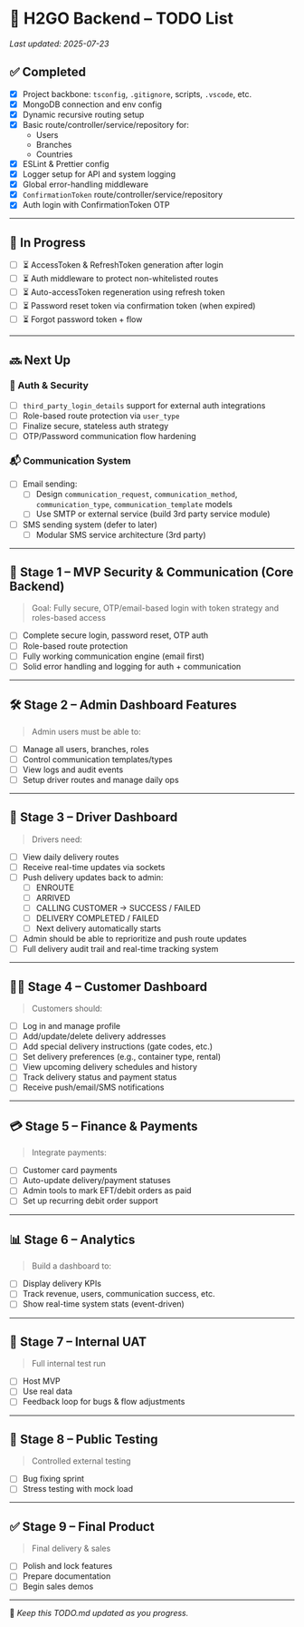 # 🚧 H2GO Backend – TODO List

_Last updated: 2025-07-23_

## ✅ Completed

- [x] Project backbone: `tsconfig`, `.gitignore`, scripts, `.vscode`, etc.
- [x] MongoDB connection and env config
- [x] Dynamic recursive routing setup
- [x] Basic route/controller/service/repository for:
  - Users
  - Branches
  - Countries
- [x] ESLint & Prettier config
- [x] Logger setup for API and system logging
- [x] Global error-handling middleware
- [x] `ConfirmationToken` route/controller/service/repository
- [x] Auth login with ConfirmationToken OTP

---

## 🔄 In Progress

- [ ] ⏳ AccessToken & RefreshToken generation after login
- [ ] ⏳ Auth middleware to protect non-whitelisted routes
- [ ] ⏳ Auto-accessToken regeneration using refresh token
- [ ] ⏳ Password reset token via confirmation token (when expired)
- [ ] ⏳ Forgot password token + flow

---

## 🔜 Next Up

### 🧠 Auth & Security
- [ ] `third_party_login_details` support for external auth integrations
- [ ] Role-based route protection via `user_type`
- [ ] Finalize secure, stateless auth strategy
- [ ] OTP/Password communication flow hardening

### 📬 Communication System
- [ ] Email sending:
  - [ ] Design `communication_request`, `communication_method`, `communication_type`, `communication_template` models
  - [ ] Use SMTP or external service (build 3rd party service module)
- [ ] SMS sending system (defer to later)
  - [ ] Modular SMS service architecture (3rd party)

---

## 🧱 Stage 1 – MVP Security & Communication (Core Backend)
> Goal: Fully secure, OTP/email-based login with token strategy and roles-based access

- [ ] Complete secure login, password reset, OTP auth
- [ ] Role-based route protection
- [ ] Fully working communication engine (email first)
- [ ] Solid error handling and logging for auth + communication

---

## 🛠 Stage 2 – Admin Dashboard Features

> Admin users must be able to:
- [ ] Manage all users, branches, roles
- [ ] Control communication templates/types
- [ ] View logs and audit events
- [ ] Setup driver routes and manage daily ops

---

## 🚚 Stage 3 – Driver Dashboard

> Drivers need:
- [ ] View daily delivery routes
- [ ] Receive real-time updates via sockets
- [ ] Push delivery updates back to admin:
  - [ ] ENROUTE
  - [ ] ARRIVED
  - [ ] CALLING CUSTOMER → SUCCESS / FAILED
  - [ ] DELIVERY COMPLETED / FAILED
  - [ ] Next delivery automatically starts
- [ ] Admin should be able to reprioritize and push route updates
- [ ] Full delivery audit trail and real-time tracking system

---

## 🧑‍💻 Stage 4 – Customer Dashboard

> Customers should:
- [ ] Log in and manage profile
- [ ] Add/update/delete delivery addresses
- [ ] Add special delivery instructions (gate codes, etc.)
- [ ] Set delivery preferences (e.g., container type, rental)
- [ ] View upcoming delivery schedules and history
- [ ] Track delivery status and payment status
- [ ] Receive push/email/SMS notifications

---

## 💳 Stage 5 – Finance & Payments

> Integrate payments:
- [ ] Customer card payments
- [ ] Auto-update delivery/payment statuses
- [ ] Admin tools to mark EFT/debit orders as paid
- [ ] Set up recurring debit order support

---

## 📊 Stage 6 – Analytics

> Build a dashboard to:
- [ ] Display delivery KPIs
- [ ] Track revenue, users, communication success, etc.
- [ ] Show real-time system stats (event-driven)

---

## 🚀 Stage 7 – Internal UAT

> Full internal test run
- [ ] Host MVP
- [ ] Use real data
- [ ] Feedback loop for bugs & flow adjustments

---

## 🧪 Stage 8 – Public Testing

> Controlled external testing
- [ ] Bug fixing sprint
- [ ] Stress testing with mock load

---

## ✅ Stage 9 – Final Product

> Final delivery & sales
- [ ] Polish and lock features
- [ ] Prepare documentation
- [ ] Begin sales demos

---

📝 *Keep this TODO.md updated as you progress.*
